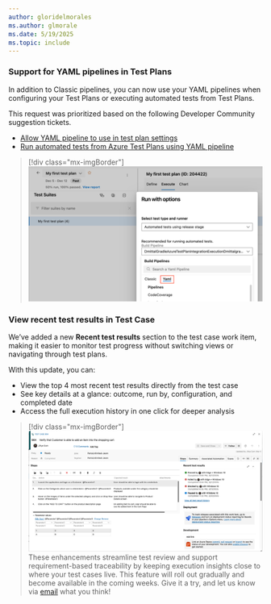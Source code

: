 ```yaml
---
author: gloridelmorales
ms.author: glmorale
ms.date: 5/19/2025
ms.topic: include
---
```


### Support for YAML pipelines in Test Plans

In addition to Classic pipelines, you can now use your YAML pipelines when configuring your Test Plans or executing automated tests from Test Plans.

This request was prioritized based on the following Developer Community suggestion tickets. 
* [Allow YAML pipeline to use in test plan settings](https://developercommunity.visualstudio.com/t/Allow-YAML-pipeline-to-use-in-test-plan-/10469981)
* [Run automated tests from Azure Test Plans using YAML pipeline](https://developercommunity.visualstudio.com/t/Run-automated-tests-from-Azure-Test-Plan/10002983)

> [!div class="mx-imgBorder"]
> [![Screenshot of code coverage.](../../media/256-testplans-01.png "Screenshot of code coverage")](../../media/256-testplans-01.png)

### View recent test results in Test Case

We’ve added a new **Recent test results** section to the test case work item, making it easier to monitor test progress without switching views or navigating through test plans. 

With this update, you can: 

* View the top 4 most recent test results directly from the test case 
* See key details at a glance: outcome, run by, configuration, and completed date 
* Access the full execution history in one click for deeper analysis 

> [!div class="mx-imgBorder"]
> [![Screenshot of view recent test results.](../../media/256-testplans-02.png "Screenshot of view recent test results")](../../media/256-testplans-02.png)
These enhancements streamline test review and support requirement-based traceability by keeping execution insights close to where your test cases live. This feature will roll out gradually and become available in the coming weeks. Give it a try, and let us know via [email](mailto:adocustomerfeedback@service.microsoft.com) what you think!